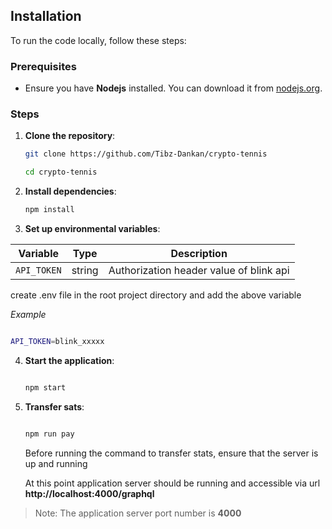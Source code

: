 ## Installation

To run the code locally, follow these steps:

### Prerequisites

- Ensure you have **Nodejs** installed. You can download it from [nodejs.org](https://nodejs.org).

### Steps

1. **Clone the repository**:

   ```sh
   git clone https://github.com/Tibz-Dankan/crypto-tennis

   cd crypto-tennis
   ```

1. **Install dependencies**:

   ```sh
   npm install

   ```

1. **Set up environmental variables**:

| Variable    | Type   | Description                             |
| ----------- | ------ | --------------------------------------- |
| `API_TOKEN` | string | Authorization header value of blink api |

create .env file in the root project directory and add the above variable

_Example_

```sh

API_TOKEN=blink_xxxxx

```

4. **Start the application**:

   ```sh

   npm start

   ```

5. **Transfer sats**:

   ```sh

   npm run pay

   ```

   Before running the command to transfer stats, ensure that the server is up and running

   At this point application server should be running and accessible via url **http://localhost:4000/graphql**

> Note: The application server port number is **4000**
